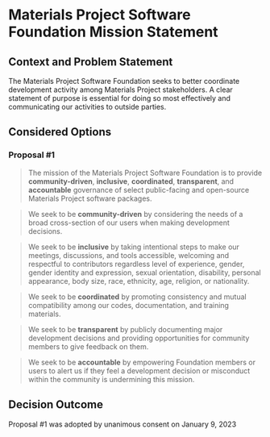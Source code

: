 # Materials Project Software Foundation Mission Statement

## Context and Problem Statement

The Materials Project Software Foundation seeks to better coordinate development activity among Materials Project stakeholders. A clear statement of purpose is essential
for doing so most effectively and communicating our activities to outside parties.

## Considered Options

### Proposal #1

> The mission of the Materials Project Software Foundation is to provide **community-driven**, **inclusive**, **coordinated**, **transparent**, and **accountable** governance of select public-facing and open-source Materials Project software packages.

> We seek to be **community-driven** by considering the needs of a broad cross-section of our users when making development decisions.

> We seek to be **inclusive** by taking intentional steps to make our meetings, discussions, and tools accessible, welcoming and respectful to contributors regardless level of experience, gender, gender identity and expression, sexual orientation, disability, personal appearance, body size, race, ethnicity, age, religion, or nationality.

> We seek to be **coordinated** by promoting consistency and mutual compatibility among our codes, documentation, and training materials.

> We seek to be **transparent** by publicly documenting major development decisions and providing opportunities for community members to give feedback on them.

> We seek to be **accountable** by empowering Foundation members or users to alert us if they feel a development decision or misconduct within the community is undermining this mission.

## Decision Outcome

Proposal #1 was adopted by unanimous consent on January 9, 2023

